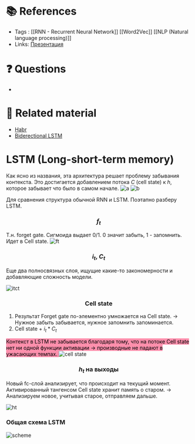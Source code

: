 # 📚 References 
- Tags : [[RNN - Recurrent Neural Network]] [[Word2Vec]]  [[NLP (Natural language processing)]]
- Links: [Презентация](https://github.com/Elbrus-DataScience/ds-phase-2/blob/master/slides/LSTM.pdf)

# ❓ Questions
- 

# 🔗 Related material
- [Habr](https://habr.com/ru/companies/wunderfund/articles/331310/)
- [Biderectional LSTM](https://paperswithcode.com/method/bilstm)
# LSTM (Long-short-term memory)

Как ясно из названия, эта архитектура решает проблему забывания контекста. Это достигается добавлением потока $C$ (cell state) к $h$, которое забывает что было в самом начале.
![a](15.png)
![b](16.png)

Для сравнения структура обычной RNN и LSTM.
Поэтапно разберу LSTM.
### <center> $f_{t}$ <center>

Т.н. forget gate. Сигмоида выдает 0/1. 0 значит забыть, 1 - запомнить. Идет в  Cell state.
![ft](17.png)
### <center>$i_{t}$, $C_{t}$<center>

Еще два полносвязных слоя, ищущие какие-то закономерности и добавляющие сложность модели.

![itct](18.png)
### <center>Cell state<center>

1. Результат Forget gate по-элементно умножается на Cell state. -> Нужное забыть забывается, нужное запомнить запоминается.
2. Cell state + $i_{t} * C_{t}$

<mark style="background: #FF5582A6;">Контекст в LSTM не забывается благодаря тому, что на потоке Cell state нет ни одной функции активации -> производные не падают в ужасающих темпах.
</mark>
![cell state](19.png)
### <center>$h_{t}$ на выходы<center>

Новый fc-слой анализирует, что происходит на текущий момент. Активированный тангенсом Cell state хранит память о старом.
-> Анализируем новое, учитывая старое, отправляем дальше.

![ht](20.png)

### Общая схема LSTM
![scheme](21.png)
